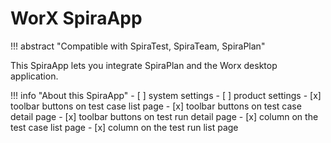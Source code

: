 # WorX SpiraApp
!!! abstract "Compatible with SpiraTest, SpiraTeam, SpiraPlan"

This SpiraApp lets you integrate SpiraPlan and the Worx desktop application.

!!! info "About this SpiraApp"
    - [ ] system settings
    - [ ] product settings
    - [x] toolbar buttons on test case list page
    - [x] toolbar buttons on test case detail page
    - [x] toolbar buttons on test run detail page
    - [x] column on the test case list page
    - [x] column on the test run list page

